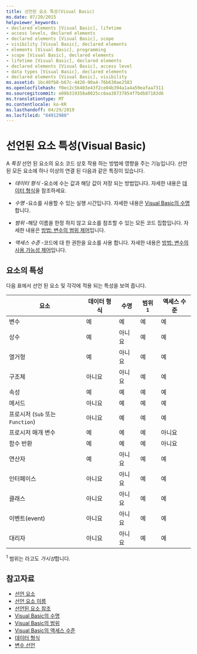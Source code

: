 ```yaml
---
title: 선언된 요소 특성(Visual Basic)
ms.date: 07/20/2015
helpviewer_keywords:
- declared elements [Visual Basic], lifetime
- access levels, declared elements
- declared elements [Visual Basic], scope
- visibility [Visual Basic], declared elements
- elements [Visual Basic], programming
- scope [Visual Basic], declared elements
- lifetime [Visual Basic], declared elements
- declared elements [Visual Basic], access level
- data types [Visual Basic], declared elements
- declared elements [Visual Basic], visibility
ms.assetid: 1bc40fb8-b67c-4428-90a4-76b630ae2583
ms.openlocfilehash: f0ec2c56403e43f2ce04b394a1a4a59eafaa7311
ms.sourcegitcommit: e08b319358a8025cc6aa38737854f7bdb87183d6
ms.translationtype: MT
ms.contentlocale: ko-KR
ms.lasthandoff: 04/29/2019
ms.locfileid: "64912980"
---
```

# <a name="declared-element-characteristics-visual-basic"></a>선언된 요소 특성(Visual Basic)
A *특징* 선언 된 요소의 요소 코드 상호 작용 하는 방법에 영향을 주는 기능입니다. 선언 된 모든 요소에 하나 이상의 연결 된 다음과 같은 특징이 있습니다.  
  
- *데이터 형식* -요소에 수는 값과 해당 값이 저장 되는 방법입니다. 자세한 내용은 [데이터 형식](../../../../visual-basic/language-reference/data-types/index.md)을 참조하세요.  
  
- *수명* -요소를 사용할 수 있는 실행 시간입니다. 자세한 내용은 [Visual Basic의 수명](../../../../visual-basic/programming-guide/language-features/declared-elements/lifetime.md)합니다.  
  
- *범위* -해당 이름을 한정 하지 않고 요소를 참조할 수 있는 모든 코드 집합입니다. 자세한 내용은 [방법: 변수의 범위 제어](../../../../visual-basic/programming-guide/language-features/declared-elements/how-to-control-the-scope-of-a-variable.md)입니다.  
  
- *액세스 수준* -코드에 대 한 권한을 요소를 사용 합니다. 자세한 내용은 [방법: 변수의 사용 가능성 제어](../../../../visual-basic/programming-guide/language-features/declared-elements/how-to-control-the-availability-of-a-variable.md)입니다.  
  
## <a name="characteristics-of-the-elements"></a>요소의 특성  
 다음 표에서 선언 된 요소 및 각각에 적용 되는 특성을 보여 줍니다.  
  
|요소|데이터 형식|수명|범위 <sup>1</sup>|액세스 수준|  
|-------------|---------------|--------------|------------------------|------------------|  
|변수|예|예|예|예|  
|상수|예|아니요|예|예|  
|열거형|예|아니요|예|예|  
|구조체|아니요|아니요|예|예|  
|속성|예|예|예|예|  
|메서드|아니요|예|예|예|  
|프로시저 (`Sub` 또는 `Function`)|아니요|예|예|예|  
|프로시저 매개 변수|예|예|예|아니요|  
|함수 반환|예|예|예|아니요|  
|연산자|예|아니요|예|예|  
|인터페이스|아니요|아니요|예|예|  
|클래스|아니요|아니요|예|예|  
|이벤트(event)|아니요|아니요|예|예|  
|대리자|아니요|아니요|예|예|  
  
 <sup>1</sup> 범위는 라고도 *가시성*합니다.  
  
## <a name="see-also"></a>참고자료

- [선언 요소](../../../../visual-basic/programming-guide/language-features/declared-elements/index.md)
- [선언 요소 이름](../../../../visual-basic/programming-guide/language-features/declared-elements/declared-element-names.md)
- [선언된 요소 참조](../../../../visual-basic/programming-guide/language-features/declared-elements/references-to-declared-elements.md)
- [Visual Basic의 수명](../../../../visual-basic/programming-guide/language-features/declared-elements/lifetime.md)
- [Visual Basic의 범위](../../../../visual-basic/programming-guide/language-features/declared-elements/scope.md)
- [Visual Basic의 액세스 수준](../../../../visual-basic/programming-guide/language-features/declared-elements/access-levels.md)
- [데이터 형식](../../../../visual-basic/programming-guide/language-features/data-types/index.md)
- [변수 선언](../../../../visual-basic/programming-guide/language-features/variables/variable-declaration.md)
